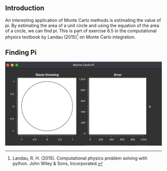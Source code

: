 ## Introduction
An interesting application of Monte Carlo methods is estimating the value of pi. By estimating the area of a unit circle and using the equation of the area of a circle, we can find pi. This is part of exercise 6.5 in the computational physics textbook by Landau (2015)[^1] on Monte Carlo integration.

## Finding Pi
![gif](media/monte-carlo.gif)

[^1]: Landau, R. H. (2015). Computational physics problem solving with python. John Wiley & Sons, Incorporated. 